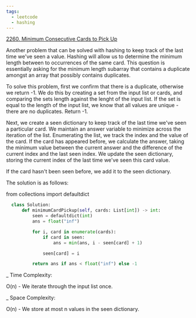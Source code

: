 ```yaml
---
tags:
  - leetcode
  - hashing
---
```


<a href="https://leetcode.com/problems/minimum-consecutive-cards-to-pick-up/">
2260. Minimum Consecutive Cards to Pick Up</a>

Another problem that can be solved with hashing to keep track of the last time
we've seen a value. Hashing will allow us to determine the minimum length
between to occurrences of the same card. This question is essentially asking for
the minimum length subarray that contains a duplicate amongst an array that
possibly contains duplicates.

To solve this problem, first we confirm that there is a duplicate, otherwise we
return -1. We do this by creating a set from the input list or cards, and
comparing the sets length against the lenght of the input list. If the set is
equal to the length of the input list, we know that all values are unique -
there are no duplicates. Return -1.

Next, we create a seen dictionary to keep track of the last time we've seen a
particular card. We maintain an answer variable to minimize across the iteration
of the list. Enumerating the list, we track the index and the value of the card.
If the card has appeared before, we calculate the answer, taking the minimum
value between the current answer and the difference of the current index and the
last seen index. We update the seen dictionary, storing the current index of the
last time we've seen this card value.

If the card hasn't been seen before, we add it to the seen dictionary.

The solution is as follows:

from collections import defaultdict

```python
  class Solution:
      def minimumCardPickup(self, cards: List[int]) -> int:
          seen = defaultdict(int)
          ans = float("inf")

          for i, card in enumerate(cards):
              if card in seen:
                  ans = min(ans, i - seen[card] + 1)

              seen[card] = i

          return ans if ans < float("inf") else -1
```

\_ Time Complexity:

O(n) - We iterate through the input list once.

\_ Space Complexity:

O(n) - We store at most n values in the seen dictionary.
